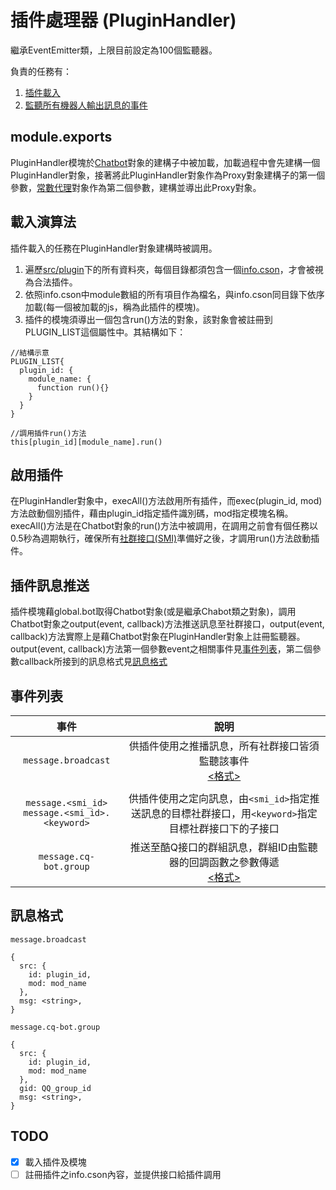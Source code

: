 # 插件處理器 (PluginHandler)
繼承EventEmitter類，上限目前設定為100個監聽器。

負責的任務有：  
1. [插件載入](#載入演算法)
2. [監聽所有機器人輸出訊息的事件](#事件列表)

## module.exports

PluginHandler模塊於[Chatbot](../../../src/bot/chatbot.js)對象的建構子中被加載，加載過程中會先建構一個PluginHandler對象，接著將此PluginHandler對象作為Proxy對象建構子的第一個參數，[常數代理](../util/const-proxy.md)對象作為第二個參數，建構並導出此Proxy對象。

## 載入演算法
插件載入的任務在PluginHandler對象建構時被調用。
1. 遍歷[src/plugin](../../../src/plugin)下的所有資料夾，每個目錄都須包含一個[info.cson](../plugin/info.cson.md)，才會被視為合法插件。
2. 依照info.cson中module數組的所有項目作為檔名，與info.cson同目錄下依序加載(每一個被加載的js，稱為此插件的模塊)。
3. 插件的模塊須導出一個包含run()方法的對象，該對象會被註冊到PLUGIN_LIST這個屬性中。其結構如下：
```
//結構示意
PLUGIN_LIST{
  plugin_id: {
    module_name: {
      function run(){}
    }
  }
}

//調用插件run()方法
this[plugin_id][module_name].run()
```

## 啟用插件
在PluginHandler對象中，execAll()方法啟用所有插件，而exec(plugin_id, mod)方法啟動個別插件，藉由plugin_id指定插件識別碼，mod指定模塊名稱。execAll()方法是在Chatbot對象的run()方法中被調用，在調用之前會有個任務以0.5秒為週期執行，確保所有[社群接口(SMI)](../smi/smi.md)準備好之後，才調用run()方法啟動插件。

## 插件訊息推送
插件模塊藉global.bot取得Chatbot對象(或是繼承Chabot類之對象)，調用Chatbot對象之output(event, callback)方法推送訊息至社群接口，output(event, callback)方法實際上是藉Chatbot對象在PluginHandler對象上註冊監聽器。output(event, callback)方法第一個參數event之相關事件見[事件列表](#事件列表)，第二個參數callback所接到的訊息格式見[訊息格式](#訊息格式)

## 事件列表
| 事件 | 說明|
| :---: | :---:|
|`message.broadcast`|供插件使用之推播訊息，所有社群接口皆須監聽該事件<br>[<格式>](#訊息格式)|
|||
|`message.<smi_id>`<br>`message.<smi_id>.<keyword>`|供插件使用之定向訊息，由`<smi_id>`指定推送訊息的目標社群接口，用`<keyword>`指定目標社群接口下的子接口|
|`message.cq-bot.group`|推送至酷Q接口的群組訊息，群組ID由監聽器的回調函數之參數傳遞<br>[<格式>](#訊息格式)|


## 訊息格式
`message.broadcast`
```
{
  src: {
    id: plugin_id,
    mod: mod_name
  },
  msg: <string>,
}
```
`message.cq-bot.group`
```
{
  src: {
    id: plugin_id,
    mod: mod_name
  },
  gid: QQ_group_id
  msg: <string>,
}
```
## TODO
- [x] 載入插件及模塊
- [ ] 註冊插件之info.cson內容，並提供接口給插件調用
